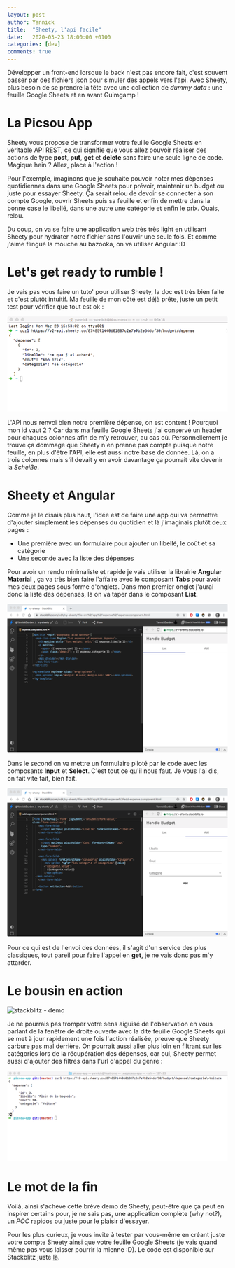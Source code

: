 ```yaml
---
layout: post
author: Yannick
title:  "Sheety, l'api facile"
date:   2020-03-23 18:00:00 +0100
categories: [dev]
comments: true
---
```


Développer un front-end lorsque le back n'est pas encore fait, c'est souvent passer par des fichiers json pour simuler des appels vers l'api. Avec Sheety, plus besoin de se prendre la tête avec une collection de *dummy data* : une feuille Google Sheets et en avant Guimgamp !

# La Picsou App

Sheety vous propose de transformer votre feuille Google Sheets en véritable API REST, ce qui signifie que vous allez pouvoir réaliser des actions de type **post**, **put**, **get** et **delete** sans faire une seule ligne de code. Magique hein ? Allez, place à l'action !

Pour l'exemple, imaginons que je souhaite pouvoir noter mes dépenses quotidiennes dans une Google Sheets pour prévoir, maintenir un budget ou juste pour essayer Sheety. Ça serait relou de devoir se connecter à son compte Google, ouvrir Sheets puis sa feuille et enfin de mettre dans la bonne case le libellé, dans une autre une catégorie et enfin le prix. Ouais, relou.

Du coup, on va se faire une application web très très light en utilisant Sheety pour hydrater notre fichier sans l'ouvrir une seule fois. Et comme j'aime flingué la mouche au bazooka, on va utiliser Angular :D

# Let's get ready to rumble !

Je vais pas vous faire un tuto' pour utiliser Sheety, la doc est très bien faite et c'est plutôt intuitif. Ma feuille de mon côté est déjà prête, juste un petit test pour vérifier que tout est ok :

![terminal - appel api](/assets/images/sheety/terminal.png)

L'API nous renvoi bien notre première dépense, on est content ! Pourquoi mon id vaut 2 ? Car dans ma feuille Google Sheets j'ai conservé un header pour chaques colonnes afin de m'y retrouver, au cas où. Personnellement je trouve ça dommage que Sheety n'en prenne pas compte puisque notre feuille, en plus d'être l'API, elle est aussi notre base de donnée. Là, on a trois colonnes mais s'il devait y en avoir davantage ça pourrait vite devenir la *Scheiße*. 

# Sheety et Angular

Comme je le disais plus haut, l'idée est de faire une app qui va permettre d'ajouter simplement les dépenses du quotidien et là j'imaginais plutôt deux pages : 
- Une première avec un formulaire pour ajouter un libellé, le coût et sa catégorie
- Une seconde avec la liste des dépenses

Pour avoir un rendu minimaliste et rapide je vais utiliser la librairie **Angular Material** , ça va très bien faire l'affaire avec le composant **Tabs** pour avoir mes deux pages sous forme d'onglets.
Dans mon premier onglet j'aurai donc la liste des dépenses, là on va taper dans le composant **List**. 

![stackblitz - show expenses](/assets/images/sheety/show-expenses.png)

Dans le second on va mettre un formulaire piloté par le code avec les composants **Input** et **Select**. C'est tout ce qu'il nous faut. Je vous l'ai dis, on fait vite fait, bien fait.

![stackblitz - add expense](/assets/images/sheety/add-expense.png)

Pour ce qui est de l'envoi des données, il s'agit d'un service des plus classiques, tout pareil pour faire l'appel en **get**, je ne vais donc pas m'y attarder.

# Le bousin en action

![stackblitz - demo](/assets/images/sheety/demo.gif)

Je ne pourrais pas tromper votre sens aiguisé de l'observation en vous parlant de la fenêtre de droite ouverte avec la dite feuille Google Sheets qui se met à jour rapidement une fois l'action réalisée, preuve que Sheety carbure pas mal derrière. On pourrait aussi aller plus loin en filtrant sur les catégories lors de la récupération des dépenses, car oui, Sheety permet aussi d'ajouter des filtres dans l'url d'appel du genre :

![terminak - filtre](/assets/images/sheety/terminal-filtre.png)

# Le mot de la fin

Voilà, ainsi s'achève cette brève demo de Sheety, peut-être que ça peut en inspirer certains pour, je ne sais pas, une application complète (why not?), un *POC* rapidos ou juste pour le plaisir d'essayer.

Pour les plus curieux, je vous invite à tester par vous-même en créant juste votre compte Sheety ainsi que votre feuille Google Sheets (je vais quand même pas vous laisser pourrir la mienne :D). Le code est disponible sur Stackblitz juste [là](https://stackblitz.com/edit/try-sheety).
